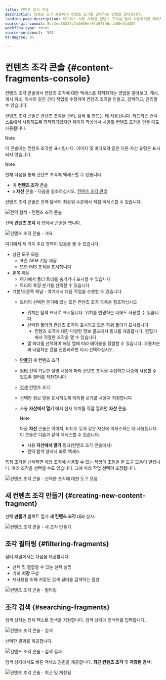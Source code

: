 ```yaml
---
title: 컨텐츠 조각 콘솔
description: 컨텐츠 조각 콘솔에서 컨텐츠 조각을 관리하는 방법을 알아봅니다.
landing-page-description: 헤드리스 사용 사례용 컨텐츠 조각을 많이 사용하지만 페이지 작성 시에도 사용되는 컨텐츠 조각 콘솔에서 컨텐츠 조각을 관리하는 방법을 알아봅니다.
source-git-commit: 8c44ecf0237c7a3660ef9fa97f46cc400e4bd30f
workflow-type: tm+mt
source-wordcount: '551'
ht-degree: 0%

---
```


# 컨텐츠 조각 콘솔  {#content-fragments-console}

컨텐츠 조각 콘솔에서 컨텐츠 조각에 대한 액세스를 최적화하는 방법을 알아보고, 게시, 게시 취소, 복사와 같은 관리 작업을 수행하여 컨텐츠 조각을 만들고, 검색하고, 관리할 수 있습니다.

컨텐츠 조각 콘솔은 컨텐츠 조각을 관리, 검색 및 만드는 데 사용됩니다. 헤드리스 컨텍스트에서 사용하도록 최적화되었지만 페이지 작성에서 사용할 컨텐츠 조각을 만들 때도 사용됩니다.

>[!NOTE]
>
>이 콘솔에는 컨텐츠 조각만 표시됩니다. 이미지 및 비디오와 같은 다른 자산 유형은 표시되지 않습니다.

>[!NOTE]
>
>현재 다음을 통해 컨텐츠 조각에 액세스할 수 있습니다.
>
>* 이 **컨텐츠 조각** 콘솔
>* a **자산** 콘솔 - 다음을 참조하십시오. [컨텐츠 조각 관리](/help/assets/content-fragments/content-fragments-managing.md)


컨텐츠 조각 콘솔은 전역 탐색의 최상위 수준에서 직접 액세스할 수 있습니다.

![전역 탐색 - 컨텐츠 조각 콘솔](assets/cfc-global-navigation.png)

선택 **컨텐츠 조각** 새 탭에서 콘솔을 엽니다.

![컨텐츠 조각 콘솔 - 개요](assets/cfc-console-overview.png)

여기에서 세 가지 주요 영역이 있음을 볼 수 있습니다.

* 상단 도구 모음
   * 표준 AEM 기능 제공
   * 또한 IMS 조직을 표시합니다
* 왼쪽 패널
   * 여기에서 폴더 트리를 숨기거나 표시할 수 있습니다
   * 트리의 특정 분기를 선택할 수 있습니다
* 기본/오른쪽 패널 - 여기에서 다음 작업을 수행할 수 있습니다.
   * 트리의 선택한 분기에 있는 모든 컨텐츠 조각 목록을 참조하십시오
      * 위치는 탐색 표시로 표시됩니다. 위치를 변경하는 데에도 사용할 수 있습니다
      * 선택한 폴더의 컨텐츠 조각이 표시되고 모든 하위 폴더가 표시됩니다
         * 컨텐츠 조각에 대한 다양한 정보 필드에서 링크를 제공합니다. 편집기에서 적절한 조각을 열 수 있습니다
      * 열 헤더를 선택하여 해당 열에 따라 테이블을 정렬할 수 있습니다. 오름차순과 내림차순 간을 전환하려면 다시 선택하십시오.
   * **[만들기](#creating-new-content-fragment)** 새 컨텐츠 조각
   * [필터](#filtering-fragments) 선택 가능한 설명 내용에 따라 컨텐츠 조각을 수집하고 나중에 사용할 수 있도록 필터를 저장합니다
   * [검색](#searching-fragments) 컨텐츠 조각
   * 선택한 정보 열을 표시하도록 테이블 보기를 사용자 지정합니다
   * 사용 **자산에서 열기** 에서 현재 위치를 직접 열려면 **자산** 콘솔.

      >[!NOTE]
      >
      >다음 **자산** 콘솔은 이미지, 비디오 등과 같은 자산에 액세스하는 데 사용됩니다.  이 콘솔은 다음과 같이 액세스할 수 있습니다.
      >
      >* 사용 **자산에서 열기** 링크(컨텐츠 조각 콘솔에서)
      >* 전역 탐색 창에서 바로 액세스


특정 조각을 선택하면 해당 조각에 사용할 수 있는 작업에 초점을 둔 도구 모음이 열립니다. 여러 조각을 선택할 수도 있습니다. 그에 따라 작업 선택이 조정됩니다.

![컨텐츠 조각 콘솔 - 선택한 조각에 대한 도구 모음](assets/cfc-fragment-toolbar.png)

## 새 컨텐츠 조각 만들기 {#creating-new-content-fragment}

선택 **만들기** 콤팩트 열기 **새 컨텐츠 조각** 대화 상자:

![컨텐츠 조각 콘솔 - 새 조각 만들기](assets/cfc-console-create.png)

## 조각 필터링 {#filtering-fragments}

필터 패널에서는 다음을 제공합니다.

* 선택 및 결합할 수 있는 선택 설명
* 기회 **저장** 구성
* 재사용을 위해 저장된 검색 필터를 검색하는 옵션

![컨텐츠 조각 콘솔 - 필터링](assets/cfc-console-filter.png)

## 조각 검색 {#searching-fragments}

검색 상자는 전체 텍스트 검색을 지원합니다. 검색 상자에 검색어를 입력합니다.

![컨텐츠 조각 콘솔 - 검색](assets/cfc-console-search-01.png)

선택한 결과를 제공합니다.

![컨텐츠 조각 콘솔 - 검색 결과](assets/cfc-console-search-02.png)

검색 상자에서도 빠른 액세스 권한을 제공합니다. **최근 컨텐츠 조각** 및 **저장된 검색**:

![컨텐츠 조각 콘솔 - 최근 및 저장됨](assets/cfc-console-search-03.png)
